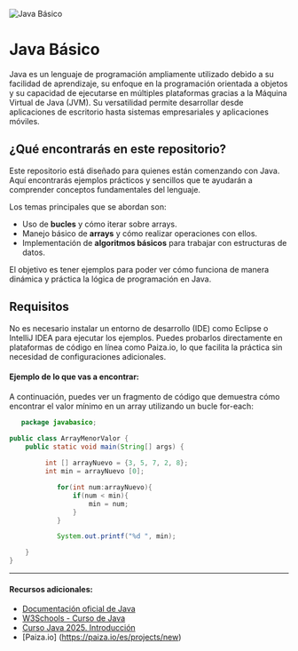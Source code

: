 ![Java Básico](https://c4.wallpaperflare.com/wallpaper/974/747/684/java-developer-hd-wallpaper-preview.jpg)
# Java Básico

Java es un lenguaje de programación ampliamente utilizado debido a su facilidad de aprendizaje, su enfoque en la programación orientada a objetos y su capacidad de ejecutarse en múltiples plataformas gracias a la Máquina Virtual de Java (JVM). 
Su versatilidad permite desarrollar desde aplicaciones de escritorio hasta sistemas empresariales y aplicaciones móviles.

## ¿Qué encontrarás en este repositorio?

Este repositorio está diseñado para quienes están comenzando con Java. Aquí encontrarás ejemplos prácticos y sencillos que te ayudarán a comprender conceptos fundamentales del lenguaje.

Los temas principales que se abordan son:

- Uso de **bucles** y cómo iterar sobre arrays.
- Manejo básico de **arrays** y cómo realizar operaciones con ellos.
- Implementación de **algoritmos básicos** para trabajar con estructuras de datos.

El objetivo es tener ejemplos para poder ver cómo funciona de manera dinámica y práctica la lógica de programación en Java.

## Requisitos

No es necesario instalar un entorno de desarrollo (IDE) como Eclipse o IntelliJ IDEA para ejecutar los ejemplos.
Puedes probarlos directamente en plataformas de código en línea como Paiza.io, lo que facilita la práctica sin necesidad de configuraciones adicionales.


#### Ejemplo de lo que vas a encontrar:
A continuación, puedes ver un fragmento de código que demuestra cómo encontrar el valor mínimo en un array utilizando un bucle for-each:
```java
   package javabasico;

public class ArrayMenorValor {
	public static void main(String[] args) {
		
		 int [] arrayNuevo = {3, 5, 7, 2, 8};
		 int min = arrayNuevo [0];

		    for(int num:arrayNuevo){
		        if(num < min){
		            min = num;
		        }
		    }

		    System.out.printf("%d ", min);

	}
}
```

***
#### Recursos adicionales:
- [Documentación oficial de Java](https://docs.oracle.com/en/java/)
- [W3Schools - Curso de Java](https://www.w3schools.com/java/)
- [Curso Java 2025. Introducción](https://www.youtube.com/watch?v=_WJkT42l7Wk&ab_channel=pildorasinformaticas)
- [Paiza.io] (https://paiza.io/es/projects/new)



